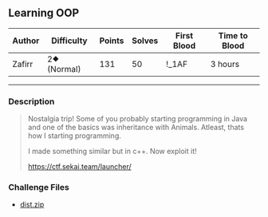## Learning OOP

| Author | Difficulty  | Points | Solves | First Blood | Time to Blood |
| ------ | ----------- | ------ | ------ | ----------- | ------------- |
| Zafirr | 2⯁ (Normal) | 131    | 50     | !\_1AF      | 3 hours       |

---

### Description

<blockquote>

Nostalgia trip! Some of you probably starting programming in Java and one of the basics was inheritance with Animals. Atleast, thats how I starting programming.

I made something similar but in c++. Now exploit it!

<https://ctf.sekai.team/launcher/>

</blockquote>

### Challenge Files

- [dist.zip](dist)
